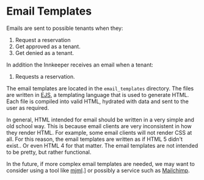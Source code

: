# Email Templates

Emails are sent to possible tenants when they:

1. Request a reservation
1. Get approved as a tenant.
1. Get denied as a tenant.

In addition the Innkeeper receives an email when a tenant:

1. Requests a reservation.

The email templates are located in the `email_templates` directory. The files are written in [EJS](https://ejs.co/), a templating language that is used to generate HTML. Each file is compiled into valid HTML, hydrated with data and sent to the user as required.

In general, HTML intended for email should be written in a very simple and old school way. This is because email clients are very inconsistent in how they render HTML. For example, some email clients will not render CSS at all. For this reason, the email templates are written as if HTML 5 didn't exist.. Or even HTML 4 for that matter. The email templates are not intended to be pretty, but rather functional.

In the future, if more complex email templates are needed, we may want to consider using a tool like [mjml](https://mjml.io/).] or possibly a service such as [Mailchimp](https://mailchimp.com/).
